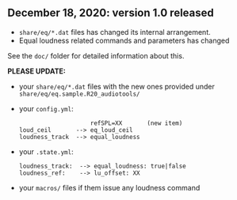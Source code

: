 
## December 18, 2020: version 1.0 released

- `share/eq/*.dat` files has changed its internal arrangement.
- Equal loudness related commands and parameters has changed

See the `doc/` folder for detailed information about this.

**PLEASE UPDATE:**

- your `share/eq/*.dat` files with the new ones
  provided under `share/eq/eq.sample.R20_audiotools/`


- your `config.yml`:

    ```
                        refSPL=XX       (new item)
    loud_ceil       --> eq_loud_ceil
    loudness_track  --> equal_loudness
    ```

- your `.state.yml`:

    ```
    loudness_track:  --> equal_loudness: true|false
    loudness_ref:    --> lu_offset: XX
    ```

- your `macros/` files if them issue any loudness command
